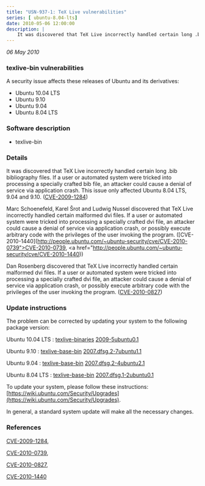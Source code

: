 ```yaml
---
title: "USN-937-1: TeX Live vulnerabilities"
series: [ ubuntu-8.04-lts]
date: 2010-05-06 12:00:00
description: |
    It was discovered that TeX Live incorrectly handled certain long .bib bibliography files. If a user or automated system were tricked into processing a specially crafted bib file, an attacker could cause a denial of service via application crash. This issue only affected Ubuntu 8.04 LTS, 9.04 and 9.10. ([CVE-2009-1284](http://people.ubuntu.com/~ubuntu-security/cve/CVE-2009-1284))
--- 
```

 
 

*06 May 2010*

### texlive-bin vulnerabilities

A security issue affects these releases of Ubuntu and its derivatives:

* Ubuntu 10.04 LTS
* Ubuntu 9.10
* Ubuntu 9.04
* Ubuntu 8.04 LTS

### Software description

* texlive-bin 

### Details

It was discovered that TeX Live incorrectly handled certain long .bib bibliography files. If a user or automated system were tricked into processing a specially crafted bib file, an attacker could cause a denial of service via application crash. This issue only affected Ubuntu 8.04 LTS, 9.04 and 9.10. ([CVE-2009-1284](http://people.ubuntu.com/~ubuntu-security/cve/CVE-2009-1284))

Marc Schoenefeld, Karel Šrot and Ludwig Nussel discovered that TeX Live incorrectly handled certain malformed dvi files. If a user or automated system were tricked into processing a specially crafted dvi file, an attacker could cause a denial of service via application crash, or possibly execute arbitrary code with the privileges of the user invoking the program. ([CVE-2010-1440](http://people.ubuntu.com/~ubuntu-security/cve/CVE-2010-0739">CVE-2010-0739</a>, <a href="http://people.ubuntu.com/~ubuntu-security/cve/CVE-2010-1440))

Dan Rosenberg discovered that TeX Live incorrectly handled certain malformed dvi files. If a user or automated system were tricked into processing a specially crafted dvi file, an attacker could cause a denial of service via application crash, or possibly execute arbitrary code with the privileges of the user invoking the program. ([CVE-2010-0827](http://people.ubuntu.com/~ubuntu-security/cve/CVE-2010-0827)) 

### Update instructions

The problem can be corrected by updating your system to the following package version:

Ubuntu 10.04 LTS
 : [texlive-binaries](https://launchpad.net/ubuntu/+source/texlive-bin) <span> [2009-5ubuntu0.1](https://launchpad.net/ubuntu/+source/texlive-bin/2009-5ubuntu0.1) </span> 

Ubuntu 9.10
 : [texlive-base-bin](https://launchpad.net/ubuntu/+source/texlive-bin) <span> [2007.dfsg.2-7ubuntu1.1](https://launchpad.net/ubuntu/+source/texlive-bin/2007.dfsg.2-7ubuntu1.1) </span> 

Ubuntu 9.04
 : [texlive-base-bin](https://launchpad.net/ubuntu/+source/texlive-bin) <span> [2007.dfsg.2-4ubuntu2.1](https://launchpad.net/ubuntu/+source/texlive-bin/2007.dfsg.2-4ubuntu2.1) </span> 

Ubuntu 8.04 LTS
 : [texlive-base-bin](https://launchpad.net/ubuntu/+source/texlive-bin) <span> [2007.dfsg.1-2ubuntu0.1](https://launchpad.net/ubuntu/+source/texlive-bin/2007.dfsg.1-2ubuntu0.1) </span> 

To update your system, please follow these instructions: [https://wiki.ubuntu.com/Security/Upgrades](https://wiki.ubuntu.com/Security/Upgrades).

In general, a standard system update will make all the necessary changes. 

### References

 
 [CVE-2009-1284](http://people.ubuntu.com/~ubuntu-security/cve/CVE-2009-1284), 

 [CVE-2010-0739](http://people.ubuntu.com/~ubuntu-security/cve/CVE-2010-0739), 

 [CVE-2010-0827](http://people.ubuntu.com/~ubuntu-security/cve/CVE-2010-0827), 

 [CVE-2010-1440](http://people.ubuntu.com/~ubuntu-security/cve/CVE-2010-1440)
 

